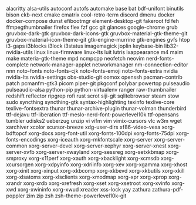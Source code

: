 alacritty
alsa-utils
autoconf
autofs
automake
base
bat
bdf-unifont
binutils
bison
ckb-next
cmake
cmatrix
cool-retro-term
discord
dmenu
docker
docker-compose
dunst
efibootmgr
element-desktop-git
fakeroot
fd
feh
ffmpegthumbnailer
firefox
flex
fzf
gcc
git
glances
google-chrome
grub
gruvbox-dark-gtk
gruvbox-dark-icons-gtk
gruvbox-material-gtk-theme-git
gruvbox-material-icon-theme-git
gtk-engine-murrine
gtk-engines
gvfs
htop
i3-gaps
i3blocks
i3lock
i3status
imagemagick
joplin
keybase-bin
lib32-nvidia-utils
linux
linux-firmware
linux-lts
luit
lutris
lxappearance
m4
maim
make
materia-gtk-theme
mpd
ncmpcpp
neofetch
neovim
nerd-fonts-complete
network-manager-applet
networkmanager
nm-connection-editor
nnn
noto-fonts
noto-fonts-cjk
noto-fonts-emoji
noto-fonts-extra
nvidia
nvidia-lts
nvidia-settings
obs-studio-git
oomox
openssh
pacman-contrib
patch
pcmanfm-gtk3
picom
piper-git
pkgconf
polybar
powertop
pulseaudio
pulseaudio-alsa
python-pip
python-virtualenv
ranger
raw-thumbnailer
redshift
reflector
ripgrep
rofi
rust
scrot
siji-git
sqlitebrowser
steam
stow
sudo
syncthing
syncthing-gtk
syntax-highlighting
texinfo
texlive-core
texlive-fontsextra
thunar
thunar-archive-plugin
thunar-volman
thunderbird
ttf-dejavu
ttf-liberation
ttf-meslo-nerd-font-powerlevel10k
ttf-opensans
tumbler
udisks2
ueberzug
unzip
vi
vifm
vim
vimix-cursors
vlc
w3m
wget
xarchiver
xcolor
xcursor-breeze
xdg-user-dirs
xf86-video-vesa
xorg-bdftopcf
xorg-docs
xorg-font-util
xorg-fonts-100dpi
xorg-fonts-75dpi
xorg-fonts-encodings
xorg-iceauth
xorg-mkfontscale
xorg-server
xorg-server-common
xorg-server-devel
xorg-server-xephyr
xorg-server-xnest
xorg-server-xvfb
xorg-server-xwayland
xorg-sessreg
xorg-setxkbmap
xorg-smproxy
xorg-x11perf
xorg-xauth
xorg-xbacklight
xorg-xcmsdb
xorg-xcursorgen
xorg-xdpyinfo
xorg-xdriinfo
xorg-xev
xorg-xgamma
xorg-xhost
xorg-xinit
xorg-xinput
xorg-xkbcomp
xorg-xkbevd
xorg-xkbutils
xorg-xkill
xorg-xlsatoms
xorg-xlsclients
xorg-xmodmap
xorg-xpr
xorg-xprop
xorg-xrandr
xorg-xrdb
xorg-xrefresh
xorg-xset
xorg-xsetroot
xorg-xvinfo
xorg-xwd
xorg-xwininfo
xorg-xwud
xreader
xss-lock
yay
zathura
zathura-pdf-poppler
zim
zip
zsh
zsh-theme-powerlevel10k-git
